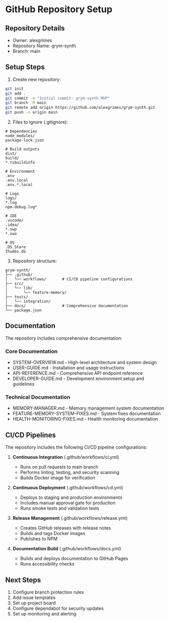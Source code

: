 # GitHub Repository Setup

## Repository Details
- Owner: alexgrimes
- Repository Name: grym-synth
- Branch: main

## Setup Steps

1. Create new repository:
```bash
git init
git add .
git commit -m "Initial commit: grym-synth MVP"
git branch -M main
git remote add origin https://github.com/alexgrimes/grym-synth.git
git push -u origin main
```

2. Files to ignore (.gitignore):
```
# Dependencies
node_modules/
package-lock.json

# Build outputs
dist/
build/
*.tsbuildinfo

# Environment
.env
.env.local
.env.*.local

# Logs
logs/
*.log
npm-debug.log*

# IDE
.vscode/
.idea/
*.swp
*.swo

# OS
.DS_Store
Thumbs.db
```

3. Repository structure:
```
grym-synth/
├── .github/
│   └── workflows/       # CI/CD pipeline configurations
├── src/
│   └── lib/
│       └── feature-memory/
├── tests/
│   └── integration/
├── docs/                # Comprehensive documentation
└── package.json
```

## Documentation
The repository includes comprehensive documentation:

### Core Documentation
- SYSTEM-OVERVIEW.md - High-level architecture and system design
- USER-GUIDE.md - Installation and usage instructions
- API-REFERENCE.md - Comprehensive API endpoint reference
- DEVELOPER-GUIDE.md - Development environment setup and guidelines

### Technical Documentation
- MEMORY-MANAGER.md - Memory management system documentation
- FEATURE-MEMORY-SYSTEM-FIXES.md - System fixes documentation
- HEALTH-MONITORING-FIXES.md - Health monitoring documentation

## CI/CD Pipelines
The repository includes the following CI/CD pipeline configurations:

1. **Continuous Integration** (.github/workflows/ci.yml)
   - Runs on pull requests to main branch
   - Performs linting, testing, and security scanning
   - Builds Docker image for verification

2. **Continuous Deployment** (.github/workflows/cd.yml)
   - Deploys to staging and production environments
   - Includes manual approval gate for production
   - Runs smoke tests and validation tests

3. **Release Management** (.github/workflows/release.yml)
   - Creates GitHub releases with release notes
   - Builds and tags Docker images
   - Publishes to NPM

4. **Documentation Build** (.github/workflows/docs.yml)
   - Builds and deploys documentation to GitHub Pages
   - Runs accessibility checks

## Next Steps
1. Configure branch protection rules
2. Add issue templates
3. Set up project board
4. Configure dependabot for security updates
5. Set up monitoring and alerting

